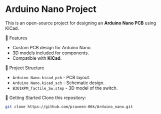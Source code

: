 # Arduino Nano Project

This is an open-source project for designing an **Arduino Nano PCB** using KiCad.

📌 Features
- Custom PCB design for Arduino Nano.
- 3D models included for components.
- Compatible with **KiCad**.

📂 Project Structure
- `Arduino Nano.kicad_pcb` - PCB layout.
- `Arduino Nano.kicad_sch` - Schematic design.
- `B3U1KPM_Tactile_Sw.step` - 3D model of the switch.

🚀 Getting Started
    Clone this repository:
   ```sh
   git clone https://github.com/praveen-06k/Arduino_nano.git
